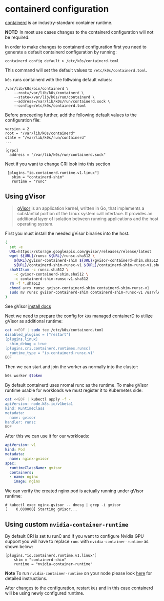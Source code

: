 # containerd configuration

[containerd](https://github.com/containerd/containerd) is an industry-standard container runtime.

**NOTE:** In most use cases changes to the containerd configuration will not be required. 

In order to make changes to containerd configuration first you need to generate a default containerd configuration by running:
```
containerd config default > /etc/k0s/containerd.toml
```
This command will set the default values to `/etc/k0s/containerd.toml`. 

`k0s` runs containerd with the follwoing default values:
```
/var/lib/k0s/bin/containerd \
    --root=/var/lib/k0s/containerd \
    --state=/var/lib/k0s/run/containerd \
    --address=/var/lib/k0s/run/containerd.sock \
    --config=/etc/k0s/containerd.toml
```

Before proceeding further, add the following default values to the configuration file:
```
version = 2
root = "/var/lib/k0s/containerd"
state = "/var/lib/k0s/run/containerd"
...

[grpc]
  address = "/var/lib/k0s/run/containerd.sock"
```

Next if you want to change CRI look into this section

 ``` 
  [plugins."io.containerd.runtime.v1.linux"]
    shim = "containerd-shim"
    runtime = "runc"
```

## Using gVisor

> [gVisor](https://gvisor.dev/docs/) is an application kernel, written in Go, that implements a substantial portion of the Linux system call interface. It provides an additional layer of isolation between running applications and the host operating system.

First you must install the needed gVisor binaries into the host.
```sh
(
  set -e
  URL=https://storage.googleapis.com/gvisor/releases/release/latest
  wget ${URL}/runsc ${URL}/runsc.sha512 \
    ${URL}/gvisor-containerd-shim ${URL}/gvisor-containerd-shim.sha512 \
    ${URL}/containerd-shim-runsc-v1 ${URL}/containerd-shim-runsc-v1.sha512
  sha512sum -c runsc.sha512 \
    -c gvisor-containerd-shim.sha512 \
    -c containerd-shim-runsc-v1.sha512
  rm -f *.sha512
  chmod a+rx runsc gvisor-containerd-shim containerd-shim-runsc-v1
  sudo mv runsc gvisor-containerd-shim containerd-shim-runsc-v1 /usr/local/bin
)
```

See gVisor [install docs](https://gvisor.dev/docs/user_guide/install/)

Next we need to prepare the config for `k0s` managed containerD to utilize gVisor as additional runtime:
```sh
cat <<EOF | sudo tee /etc/k0s/containerd.toml
disabled_plugins = ["restart"]
[plugins.linux]
  shim_debug = true
[plugins.cri.containerd.runtimes.runsc]
  runtime_type = "io.containerd.runsc.v1"
EOF
```

Then we can start and join the worker as normally into the cluster:
```sh
k0s worker $token
```

By default containerd uses nromal runc as the runtime. To make gVisor runtime usable for workloads we must register it to Kubernetes side:
```sh
cat <<EOF | kubectl apply -f -
apiVersion: node.k8s.io/v1beta1
kind: RuntimeClass
metadata:
  name: gvisor
handler: runsc
EOF
```

After this we can use it for our workloads:
```yaml
apiVersion: v1
kind: Pod
metadata:
  name: nginx-gvisor
spec:
  runtimeClassName: gvisor
  containers:
  - name: nginx
    image: nginx
```

We can verify the created nginx pod is actually running under gVisor runtime:
```
# kubectl exec nginx-gvisor -- dmesg | grep -i gvisor
[    0.000000] Starting gVisor...
```

## Using custom `nvidia-container-runtime`

By default CRI is set tu runC and if you want to configure Nvidia GPU support you will have to replace `runc` with `nvidia-container-runtime` as shown below:

```
[plugins."io.containerd.runtime.v1.linux"]
    shim = "containerd-shim"
    runtime = "nvidia-container-runtime"
```

**Note** To run `nvidia-container-runtime` on your node please look [here](https://josephb.org/blog/containerd-nvidia/) for detailed instructions.


After changes to the configuration, restart `k0s` and in this case containerd will be using newly configured runtime.